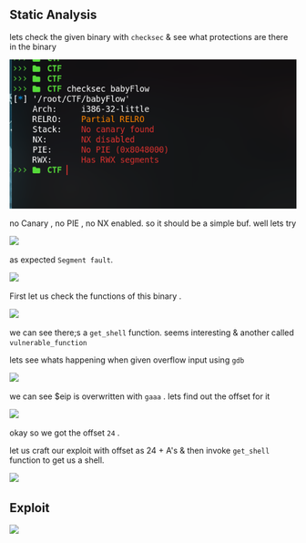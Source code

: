 ## Static Analysis

lets check the given binary with `checksec` & see what protections are there in the binary 

![](../images/pwn1.png)

no Canary , no PIE , no NX enabled. so it should be a simple buf. well lets try 

![](images/pwn2.png)

as expected `Segment fault`.



![](images/pwn3.png)

First let us check the functions of this binary .

![](images/pwn4.png)

we can see there;s a `get_shell` function. seems interesting & another called `vulnerable_function`

lets see whats happening when given overflow input using `gdb`


![](images/pwn5.png)

we can see $eip is overwritten with `gaaa` . lets find out the offset for it

![](images/pwn6.png)

okay so we got the offset `24` .

let us craft our exploit with offset as 24 + A's & then invoke `get_shell` function to get us a shell.

![](images/pwne7.png)

## Exploit

![](images/final-pwn.png)
